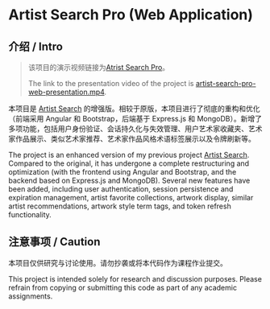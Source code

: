 # Artist Search Pro (Web Application)

## 介绍 / Intro

> 该项目的演示视频链接为[Atrist Search Pro](https://drive.google.com/file/d/1LDLVXsz2IiU_JsnVLyw9uglTFL5ZEvzn/view?usp=sharing)。
>
> The link to the presentation video of the project is [artist-search-pro-web-presentation.mp4](https://drive.google.com/file/d/1LDLVXsz2IiU_JsnVLyw9uglTFL5ZEvzn/view?usp=sharing).

本项目是 [Artist Search](https://github.com/zhichzhang/artist-search) 的增强版。相较于原版，本项目进行了彻底的重构和优化（前端采用 Angular 和 Bootstrap，后端基于 Express.js 和 MongoDB）。新增了多项功能，包括用户身份验证、会话持久化与失效管理、用户艺术家收藏夹、艺术家作品展示、类似艺术家推荐、艺术家作品风格术语标签展示以及令牌刷新等。 

The project is an enhanced version of my previous project [Artist Search](https://github.com/zhichzhang/artist-search). Compared to the original, it has undergone a complete restructuring and optimization (with the frontend using Angular and Bootstrap, and the backend based on Express.js and MongoDB). Several new features have been added, including user authentication, session persistence and expiration management, artist favorite collections, artwork display, similar artist recommendations, artwork style term tags, and token refresh functionality. 

## 注意事项 / Caution

本项目仅供研究与讨论使用。请勿抄袭或将本代码作为课程作业提交。

This project is intended solely for research and discussion purposes. Please refrain from copying or submitting this code as part of any academic assignments.
